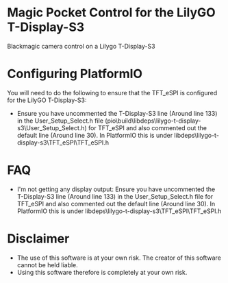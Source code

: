 # Magic Pocket Control for the LilyGO T-Display-S3
Blackmagic camera control on a Lilygo T-Display-S3

# Configuring PlatformIO
You will need to do the following to ensure that the TFT_eSPI is configured for the LilyGO T-Display-S3:
- Ensure you have uncommented the T-Display-S3 line (Around line 133) in the User_Setup_Select.h file (pio\build\libdeps\lilygo-t-display-s3\User_Setup_Select.h) for TFT_eSPI and also commented out the default line (Around line 30). In PlatformIO this is under libdeps\lilygo-t-display-s3\TFT_eSPI\TFT_eSPI.h

# FAQ
* I'm not getting any display output: Ensure you have uncommented the T-Display-S3 line (Around line 133) in the User_Setup_Select.h file for TFT_eSPI and also commented out the default line (Around line 30). In PlatformIO this is under libdeps\lilygo-t-display-s3\TFT_eSPI\TFT_eSPI.h

# Disclaimer
* The use of this software is at your own risk. The creator of this software cannot be held liable.
* Using this software therefore is completely at your own risk.